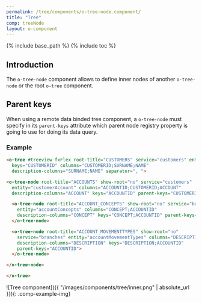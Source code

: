 ```yaml
---
permalink: /tree/components/o-tree-node.component/
title: "Tree"
comp: treeNode
layout: o-component
---
```

{% include base_path %}
{% include toc %}

## Introduction
The `o-tree-node` component allows to define inner nodes of another `o-tree-node` or the root `o-tree` component.

## Parent keys
When using a remote data binded tree component, a `o-tree-node` must specify in its `parent-keys` attribute which parent node registry property is going to use for doing its data query.

<h3 class="grey-color">Example</h3>

```html
<o-tree #treeview fxFlex root-title="CUSTOMERS" service="customers" entity="customer" 
  keys="CUSTOMERID" columns="CUSTOMERID;SURNAME;NAME" 
  description-columns="SURNAME;NAME" separator=", ">

<o-tree-node root-title="ACCOUNTS" show-root="no" service="customers" 
  entity="customerAccount" columns="ACCOUNTID;CUSTOMERID;ACCOUNT" 
  description-columns="ACCOUNT" keys="ACCOUNTID" parent-keys="CUSTOMERID">

  <o-tree-node root-title="ACCOUNT_CONCEPTS" show-root="no" service="branches"
    entity="accountConcepts" columns="CONCEPT;ACCOUNTID" 
    description-columns="CONCEPT" keys="CONCEPT;ACCOUNTID" parent-keys="ACCOUNTID">
  </o-tree-node>

  <o-tree-node root-title="ACCOUNT_MOVEMENTTYPES" show-root="no" 
    service="branches" entity="accountMovementTypes" columns="DESCRIPTION;ACCOUNTID" 
    description-columns="DESCRIPTION" keys="DESCRIPTION;ACCOUNTID" 
    parent-keys="ACCOUNTID">
  </o-tree-node>

</o-tree-node>

</o-tree>
```

![Tree component]({{ "/images/components/tree/inner.png" | absolute_url }}){: .comp-example-img}
